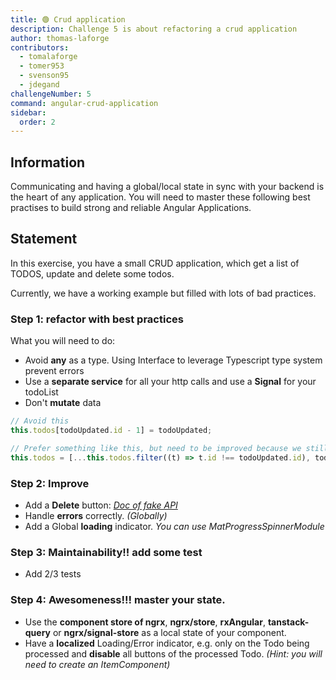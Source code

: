 ```yaml
---
title: 🟢 Crud application
description: Challenge 5 is about refactoring a crud application
author: thomas-laforge
contributors:
  - tomalaforge
  - tomer953
  - svenson95
  - jdegand
challengeNumber: 5
command: angular-crud-application
sidebar:
  order: 2
---
```


## Information

Communicating and having a global/local state in sync with your backend is the heart of any application. You will need to master these following best practises to build strong and reliable Angular Applications.

## Statement

In this exercise, you have a small CRUD application, which get a list of TODOS, update and delete some todos.

Currently, we have a working example but filled with lots of bad practices.

### Step 1: refactor with best practices

What you will need to do:

- Avoid **any** as a type. Using Interface to leverage Typescript type system prevent errors
- Use a **separate service** for all your http calls and use a **Signal** for your todoList
- Don't **mutate** data

```typescript
// Avoid this
this.todos[todoUpdated.id - 1] = todoUpdated;

// Prefer something like this, but need to be improved because we still want the same order
this.todos = [...this.todos.filter((t) => t.id !== todoUpdated.id), todoUpdated];
```

### Step 2: Improve

- Add a **Delete** button: _<a href="https://jsonplaceholder.typicode.com/" target="_blank">Doc of fake API</a>_
- Handle **errors** correctly. _(Globally)_
- Add a Global **loading** indicator. _You can use MatProgressSpinnerModule_

### Step 3: Maintainability!! add some test

- Add 2/3 tests

### Step 4: Awesomeness!!! master your state.

- Use the **component store of ngrx**, **ngrx/store**, **rxAngular**, **tanstack-query** or **ngrx/signal-store** as a local state of your component.
- Have a **localized** Loading/Error indicator, e.g. only on the Todo being processed and **disable** all buttons of the processed Todo. _(Hint: you will need to create an ItemComponent)_
